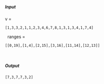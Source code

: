 ##### Input 
v = 
  ``` 
[1,3,3,2,1,1,2,3,4,6,7,8,1,3,1,3,4,1,7,4] 
``` 
 &nbsp;
ranges = 
  ``` 
[[0,19],[1,4],[2,15],[3,16],[11,14],[12,13]] 
 ``` 
 &nbsp;
##### Output 
 ``` 
[7,3,7,7,3,2] 
``` 
 &nbsp;

